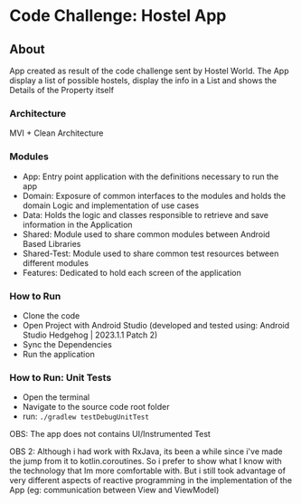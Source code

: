 # Code Challenge: Hostel App


## About

App created as result of the code challenge sent by Hostel World. The App display a list of possible
hostels, display the info in a List and shows the Details of the Property itself

### Architecture
MVI + Clean Architecture

### Modules

- App: Entry point application with the definitions necessary to run the app
- Domain: Exposure of common interfaces to the modules and holds the domain Logic and implementation of use cases
- Data: Holds the logic and classes responsible to retrieve and save information in the Application
- Shared: Module used to share common modules between Android Based Libraries
- Shared-Test: Module used to share common test resources between different modules
- Features: Dedicated to hold each screen of the application


### How to Run
- Clone the code
- Open Project with Android Studio (developed and tested using: Android Studio Hedgehog | 2023.1.1 Patch 2)
- Sync the Dependencies 
- Run the application

### How to Run: Unit Tests
- Open the terminal
- Navigate to the source code root folder
- run: `./gradlew testDebugUnitTest`

OBS: The app does not contains UI/Instrumented Test

OBS 2: Although i had work with RxJava, its been a while since i've made the jump from it to kotlin.coroutines.
So i prefer to show what I know with the technology that Im more comfortable with. But i still took 
advantage of very different aspects of reactive programming in the implementation of the App (eg: communication between View and ViewModel)